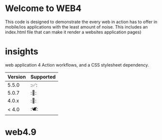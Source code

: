 # Welcome to WEB4

This code is designed to demonstrate the every web in action has to offer in mobile/ios applications with the least amount of noise. This includes an index.html file that can make it render a websites application pages)

# insights
web application 4 Action workflows, and a CSS stylesheet dependency.

| Version | Supported          |
| ------- | ------------------ |
| 5.5.0   | :✅: |
| 5.0.7   | :🚮:                |
| 4.0.x   | :🥫: |
| < 4.0   | :🕊️:                |

# web4.9
